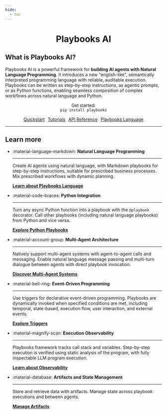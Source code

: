 ```yaml
---
hide:
  - toc
---
```


<div style="text-align: center;">
  <div class="centered-logo-text-group">
    <h1>Playbooks AI</h1>
  </div>
</div>

## What is Playbooks AI?

Playbooks AI is a powerful framework for **building AI agents with Natural Language Programming**. 
It introduces a new "english-like", semantically interpreted programming language with reliable, 
auditable execution. Playbooks can be written as step-by-step instructions, as agentic prompts, or as Python functions, enabling 
seamless composition of complex workflows across natural language and Python.

<div class="install-command-container">
  <p style="text-align:center;">
    Get started:
    <br/>
    <code>pip install playbooks</code>
  </p>
</div>

<p style="text-align:center;">
  <a href="get-started/quickstart/" class="md-button" style="margin:3px">Quickstart</a>
  <a href="tutorials/" class="md-button" style="margin:3px">Tutorials</a>
  <a href="api-reference/" class="md-button" style="margin:3px">API Reference</a>
  <a href="playbooks-language/" class="md-button" style="margin:3px">Playbooks Language</a>
</p>

---

## Learn more

<div class="grid cards" markdown>

-   :material-language-markdown: **Natural Language Programming**

    ---

    Create AI agents using natural language, with Markdown playbooks for step-by-step instructions,
    suitable for prescribed business processes. Mix prescribed workflows with dynamic planning.

    [**Learn about Playbooks Language**](playbooks-language/index.md)

-   :material-code-braces: **Python Integration**

    ---

    Turn any async Python function into a playbook with the `@playbook` decorator. Call other playbooks
    (including natural language playbooks) from Python and vice versa.

    [**Explore Python Playbooks**](python-playbooks/index.md)

-   :material-account-group: **Multi-Agent Architecture**

    ---

    Natively support multi-agent systems with agent-to-agent calls and messaging. Enable natural language 
    message passing and multi-turn dialogue between agents with direct playbook invocation.

    [**Discover Multi-Agent Systems**](agents/multi-agents.md)

-   :material-bell-ring: **Event-Driven Programming**

    ---

    Use triggers for declarative event-driven programming. Playbooks are dynamically invoked when specified 
    conditions are met, including temporal, state-based, execution flow, user interaction, and external events.

    [**Explore Triggers**](triggers/index.md)

-   :material-magnify-scan: **Execution Observability**

    ---

    Playbooks framework tracks call stack and variables. Step-by-step execution is verified using static 
    analysis of the program, with fully inspectable LLM program execution.

    [**Learn about Observability**](observability/index.md)

-   :material-database: **Artifacts and State Management**

    ---

    Store and retrieve data with artifacts. Manage state across playbook executions and between agents.

    [**Manage Artifacts**](artifacts/index.md)

</div>

<div class="footer"></div>
